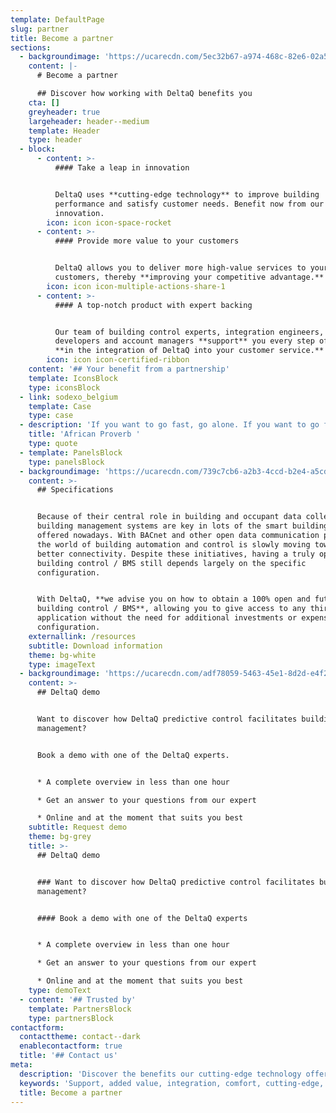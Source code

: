 ```yaml
---
template: DefaultPage
slug: partner
title: Become a partner
sections:
  - backgroundimage: 'https://ucarecdn.com/5ec32b67-a974-468c-82e6-02a588ddce8e/'
    content: |-
      # Become a partner

      ## Discover how working with DeltaQ benefits you
    cta: []
    greyheader: true
    largeheader: header--medium
    template: Header
    type: header
  - block:
      - content: >-
          #### Take a leap in innovation


          DeltaQ uses **cutting-edge technology** to improve building
          performance and satisfy customer needs. Benefit now from our constant
          innovation.
        icon: icon icon-space-rocket
      - content: >-
          #### Provide more value to your customers


          DeltaQ allows you to deliver more high-value services to your
          customers, thereby **improving your competitive advantage.**
        icon: icon icon-multiple-actions-share-1
      - content: >-
          #### A top-notch product with expert backing


          Our team of building control experts, integration engineers,
          developers and account managers **support** you every step of the way
          **in the integration of DeltaQ into your customer service.**
        icon: icon icon-certified-ribbon
    content: '## Your benefit from a partnership'
    template: IconsBlock
    type: iconsBlock
  - link: sodexo_belgium
    template: Case
    type: case
  - description: 'If you want to go fast, go alone. If you want to go far, go **together**'
    title: 'African Proverb '
    type: quote
  - template: PanelsBlock
    type: panelsBlock
  - backgroundimage: 'https://ucarecdn.com/739c7cb6-a2b3-4ccd-b2e4-a5cd69380e86/'
    content: >-
      ## Specifications


      Because of their central role in building and occupant data collection,
      building management systems are key in lots of the smart building services
      offered nowadays. With BACnet and other open data communication protocols,
      the world of building automation and control is slowly moving towards
      better connectivity. Despite these initiatives, having a truly open
      building control / BMS still depends largely on the specific
      configuration.


      With DeltaQ, **we advise you on how to obtain a 100% open and future-proof
      building control / BMS**, allowing you to give access to any third party
      application without the need for additional investments or expensive
      configuration.
    externallink: /resources
    subtitle: Download information
    theme: bg-white
    type: imageText
  - backgroundimage: 'https://ucarecdn.com/adf78059-5463-45e1-8d2d-e4f23bfa3893/'
    content: >-
      ## DeltaQ demo


      Want to discover how DeltaQ predictive control facilitates building
      management?


      Book a demo with one of the DeltaQ experts.


      * A complete overview in less than one hour

      * Get an answer to your questions from our expert

      * Online and at the moment that suits you best
    subtitle: Request demo
    theme: bg-grey
    title: >-
      ## DeltaQ demo


      ### Want to discover how DeltaQ predictive control facilitates building
      management?


      #### Book a demo with one of the DeltaQ experts


      * A complete overview in less than one hour

      * Get an answer to your questions from our expert

      * Online and at the moment that suits you best
    type: demoText
  - content: '## Trusted by'
    template: PartnersBlock
    type: partnersBlock
contactform:
  contacttheme: contact--dark
  enablecontactform: true
  title: '## Contact us'
meta:
  description: 'Discover the benefits our cutting-edge technology offers you. '
  keywords: 'Support, added value, integration, comfort, cutting-edge, '
  title: Become a partner
---
```


